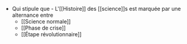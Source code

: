   -  Qui stipule que
    - L'[[Histoire]] des [[science]]s est marquée par une alternance entre
      - [[Science normale]]
      - [[Phase de crise]]
      - [[Étape révolutionnaire]]